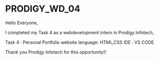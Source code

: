 # PRODIGY_WD_04

Hello Everyone,

I completed my Task 4 as a webdevelopment intern in Prodigy Infotech,

Task 4 : Personal Portfolio website
language: HTML,CSS 
IDE : VS CODE

Thank you Prodigy Infotech for this opportunity!!
